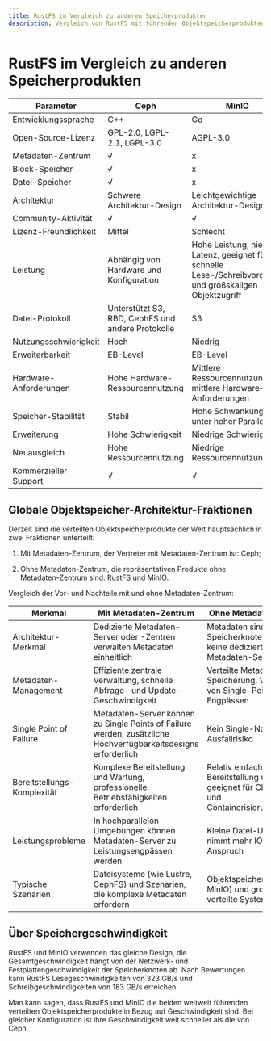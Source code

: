 ```yaml
---
title: RustFS im Vergleich zu anderen Speicherprodukten
description: Vergleich von RustFS mit führenden Objektspeicherprodukten
---
```


# RustFS im Vergleich zu anderen Speicherprodukten

| Parameter | Ceph | MinIO | RustFS |
| - | - | - | - |
| Entwicklungssprache | C++ | Go | Rust |
| Open-Source-Lizenz | GPL-2.0, LGPL-2.1, LGPL-3.0 | AGPL-3.0 | Apache-2.0 |
| Metadaten-Zentrum | √ | x | x |
| Block-Speicher | √ | x | x |
| Datei-Speicher | √ | x | x |
| Architektur | Schwere Architektur-Design | Leichtgewichtige Architektur-Design | Leichtgewichtige Architektur-Design |
| Community-Aktivität | √ | √ | √ |
| Lizenz-Freundlichkeit | Mittel | Schlecht | Ausgezeichnet |
| Leistung | Abhängig von Hardware und Konfiguration | Hohe Leistung, niedrige Latenz, geeignet für schnelle Lese-/Schreibvorgänge und großskaligen Objektzugriff | Hohe Leistung, niedrige Latenz, geeignet für schnelle Lese-/Schreibvorgänge und großskaligen Objektzugriff |
| Datei-Protokoll | Unterstützt S3, RBD, CephFS und andere Protokolle | S3 | S3 |
| Nutzungsschwierigkeit | Hoch | Niedrig | Niedrig |
| Erweiterbarkeit | EB-Level | EB-Level | EB-Level |
| Hardware-Anforderungen | Hohe Hardware-Ressourcennutzung | Mittlere Ressourcennutzung, mittlere Hardware-Anforderungen | Niedrige Ressourcennutzung, niedrige Hardware-Anforderungen |
| Speicher-Stabilität | Stabil | Hohe Schwankungen unter hoher Parallelität | Stabil |
| Erweiterung | Hohe Schwierigkeit | Niedrige Schwierigkeit | Niedrige Schwierigkeit |
| Neuausgleich | Hohe Ressourcennutzung | Niedrige Ressourcennutzung | Niedrige Ressourcennutzung |
| Kommerzieller Support | √ | √ | √ |

## Globale Objektspeicher-Architektur-Fraktionen

Derzeit sind die verteilten Objektspeicherprodukte der Welt hauptsächlich in zwei Fraktionen unterteilt:

1. Mit Metadaten-Zentrum, der Vertreter mit Metadaten-Zentrum ist: Ceph;

2. Ohne Metadaten-Zentrum, die repräsentativen Produkte ohne Metadaten-Zentrum sind: RustFS und MinIO.

Vergleich der Vor- und Nachteile mit und ohne Metadaten-Zentrum:

| Merkmal | Mit Metadaten-Zentrum | Ohne Metadaten-Zentrum |
| - | - | - |
| Architektur-Merkmal | Dedizierte Metadaten-Server oder -Zentren verwalten Metadaten einheitlich | Metadaten sind auf Speicherknoten verteilt, keine dedizierten Metadaten-Server |
| Metadaten-Management | Effiziente zentrale Verwaltung, schnelle Abfrage- und Update-Geschwindigkeit | Verteilte Metadaten-Speicherung, Vermeidung von Single-Point-Engpässen |
| Single Point of Failure | Metadaten-Server können zu Single Points of Failure werden, zusätzliche Hochverfügbarkeitsdesigns erforderlich | Kein Single-Node-Ausfallrisiko |
| Bereitstellungs-Komplexität | Komplexe Bereitstellung und Wartung, professionelle Betriebsfähigkeiten erforderlich | Relativ einfache Bereitstellung und Wartung, geeignet für Cloud-native und Containerisierungsszenarien |
| Leistungsprobleme | In hochparallelon Umgebungen können Metadaten-Server zu Leistungsengpässen werden | Kleine Datei-Unterstützung nimmt mehr IOPS in Anspruch |
| Typische Szenarien | Dateisysteme (wie Lustre, CephFS) und Szenarien, die komplexe Metadaten erfordern | Objektspeicher (RustFS, MinIO) und großskalige verteilte Systeme |

## Über Speichergeschwindigkeit

RustFS und MinIO verwenden das gleiche Design, die Gesamtgeschwindigkeit hängt von der Netzwerk- und Festplattengeschwindigkeit der Speicherknoten ab. Nach Bewertungen kann RustFS Lesegeschwindigkeiten von 323 GB/s und Schreibgeschwindigkeiten von 183 GB/s erreichen.

Man kann sagen, dass RustFS und MinIO die beiden weltweit führenden verteilten Objektspeicherprodukte in Bezug auf Geschwindigkeit sind. Bei gleicher Konfiguration ist ihre Geschwindigkeit weit schneller als die von Ceph.